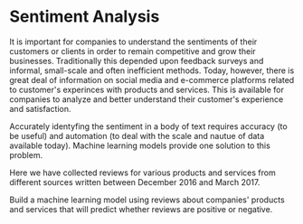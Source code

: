 # Sentiment Analysis

It is important for companies to understand the sentiments of their customers or clients in order to remain competitive and grow their businesses. Traditionally this depended upon feedback surveys and informal, small-scale and often inefficient methods. Today, however, there is great deal of information on social media and e-commerce platforms related to customer's experinces with products and services. This is available for companies to analyze and better understand their customer's experience and satisfaction.

Accurately identyfing the sentiment in a body of text requires accuracy (to be useful) and automation (to deal with the scale and nautue of data available today). Machine learning models provide one solution to this problem.

Here we have collected reviews for various products and services from different sources written between December 2016 and March 2017.

Build a machine learning model using reviews about companies' products and services that will predict whether reviews are positive or negative.
